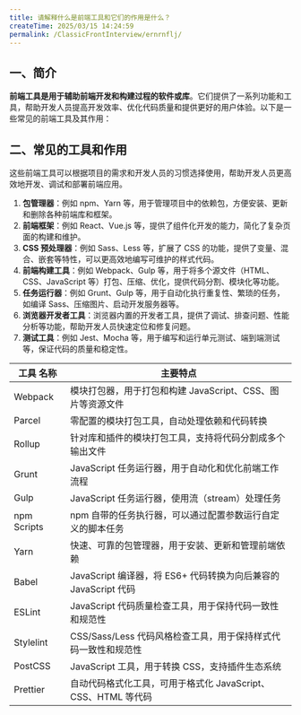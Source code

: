 ```yaml
---
title: 请解释什么是前端工具和它们的作用是什么？
createTime: 2025/03/15 14:24:59
permalink: /ClassicFrontInterview/ernrnflj/
---
```


## 一、简介

**前端工具是用于辅助前端开发和构建过程的软件或库**。它们提供了一系列功能和工具，帮助开发人员提高开发效率、优化代码质量和提供更好的用户体验。以下是一些常见的前端工具及其作用：

## 二、常见的工具和作用

这些前端工具可以根据项目的需求和开发人员的习惯选择使用，帮助开发人员更高效地开发、调试和部署前端应用。

1. **包管理器**：例如 npm、Yarn 等，用于管理项目中的依赖包，方便安装、更新和删除各种前端库和框架。
2. **前端框架**：例如 React、Vue.js 等，提供了组件化开发的能力，简化了复杂页面的构建和维护。
3. **CSS 预处理器**：例如 Sass、Less 等，扩展了 CSS 的功能，提供了变量、混合、嵌套等特性，可以更高效地编写可维护的样式代码。
4. **前端构建工具**：例如 Webpack、Gulp 等，用于将多个源文件（HTML、CSS、JavaScript 等）打包、压缩、优化，提供代码分割、模块化等功能。
5. **任务运行器**：例如 Grunt、Gulp 等，用于自动化执行重复性、繁琐的任务，如编译 Sass、压缩图片、启动开发服务器等。
6. **浏览器开发者工具**：浏览器内置的开发者工具，提供了调试、排查问题、性能分析等功能，帮助开发人员快速定位和修复问题。
7. **测试工具**：例如 Jest、Mocha 等，用于编写和运行单元测试、端到端测试等，保证代码的质量和稳定性。

| 工具 名称   | 主要特点                                                        |
| ----------- | --------------------------------------------------------------- |
| Webpack     | 模块打包器，用于打包和构建 JavaScript、CSS、图片等资源文件      |
| Parcel      | 零配置的模块打包工具，自动处理依赖和代码转换                    |
| Rollup      | 针对库和插件的模块打包工具，支持将代码分割成多个输出文件        |
| Grunt       | JavaScript 任务运行器，用于自动化和优化前端工作流程             |
| Gulp        | JavaScript 任务运行器，使用流（stream）处理任务                 |
| npm Scripts | npm 自带的任务执行器，可以通过配置参数运行自定义的脚本任务      |
| Yarn        | 快速、可靠的包管理器，用于安装、更新和管理前端依赖              |
| Babel       | JavaScript 编译器，将 ES6+ 代码转换为向后兼容的 JavaScript 代码 |
| ESLint      | JavaScript 代码质量检查工具，用于保持代码一致性和规范性         |
| Stylelint   | CSS/Sass/Less 代码风格检查工具，用于保持样式代码一致性和规范性  |
| PostCSS     | JavaScript 工具，用于转换 CSS，支持插件生态系统                 |
| Prettier    | 自动代码格式化工具，可用于格式化 JavaScript、CSS、HTML 等代码   |
